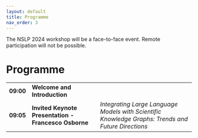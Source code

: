 ```yaml
---
layout: default
title: Programme
nav_order: 3
---
```

The NSLP 2024 workshop will be a face-to-face event. Remote participation will not be possible.

# Programme

<table>
  <tr>
    <td><strong>09:00</strong></td>
    <td><strong>Welcome and Introduction</strong></td>
  </tr>
  <tr>
    <td><strong>09:05</strong></td>
    <td><strong>Invited Keynote Presentation - Francesco Osborne<strong></td>
    <td><em>Integrating Large Language Models with Scientific Knowledge Graphs: Trends and Future Directions</em></td>
  </tr>
</table>
